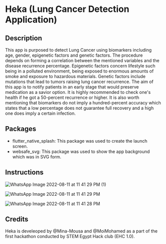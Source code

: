 # Heka (Lung Cancer Detection Application)
## Description 
This app is purposed to detect Lung Cancer using biomarkers including age, gender, epigenetic factors and genetic factors. The procedure depends on forming a correlation between the mentioned variables and the disease recurrence percentage. Epigenetic factors concern lifestyle such being in a polluted environment, being exposed to enormous amounts of smoke and exposure to hazardous materials. Genetic factors include mutations that lead to tumors raising lung cancer recurrence. The aim of this app is to notify patients in an early stage that would preserve medication as a savior option. It is highly recommended to check one's health if he got a 50-percent recurrence or higher. It is also worth mentioning that biomarkers do not imply a hundred-percent accuracy which states that a low percentage does not guarantee full recovery and a high one does imply a certain infection. 
## Packages 
- flutter_native_splash: This package was used to create the launch screen.
- websafe_svg: This package was used to show the app background which was in SVG form.
## Instructions
![WhatsApp Image 2022-08-11 at 11 41 29 PM (1)](https://user-images.githubusercontent.com/44899101/184247949-fb52e7c2-7523-4d5a-82ca-476e280645c7.jpeg)


![WhatsApp Image 2022-08-11 at 11 41 29 PM](https://user-images.githubusercontent.com/44899101/184247959-80e15607-3da2-4331-806a-b566075a937a.jpeg)


![WhatsApp Image 2022-08-11 at 11 41 28 PM](https://user-images.githubusercontent.com/44899101/184247965-cc8181fa-9adc-4428-9e48-cbe24104bc78.jpeg)

## Credits
Heka is develeoped by @Mina-Mousa and @MoiMohamed as a part of the first hackathon conducted by STEM Egypt Hack club (EHC 1.0).
